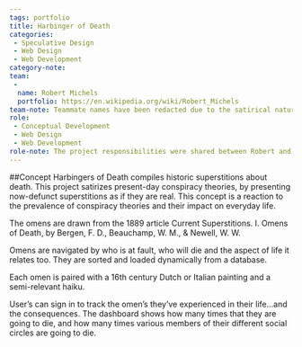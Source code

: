 ```yaml
---
tags: portfolio
title: Harbinger of Death
categories: 
 - Speculative Design
 - Web Design
 - Web Development
category-note:
team:
 - 
  name: Robert Michels
  portfolio: https://en.wikipedia.org/wiki/Robert_Michels
team-note: Teammate names have been redacted due to the satirical nature of this project. 
role: 
 - Conceptual Development
 - Web Design
 - Web Development
role-note: The project responsibilities were shared between Robert and myself. 
---
```


##Concept
Harbingers of Death compiles historic superstitions about death. This project satirizes present-day conspiracy theories, by presenting now-defunct superstitions as if they are real. This concept is a reaction to the prevalence of conspiracy theories and their impact on everyday life. 

The omens are drawn from the 1889 article Current Superstitions. I. Omens of Death, by Bergen, F. D., Beauchamp, W. M., & Newell, W. W.

Omens are navigated by who is at fault, who will die and the aspect of life it relates too. They are sorted and loaded dynamically from a database. 

Each omen is paired with a 16th century Dutch or Italian painting and a semi-relevant haiku. 

User’s can sign in to track the omen’s they’ve experienced in their life…and the consequences. The dashboard shows how many times that they are going to die, and how many times various members of their different social circles are going to die. 